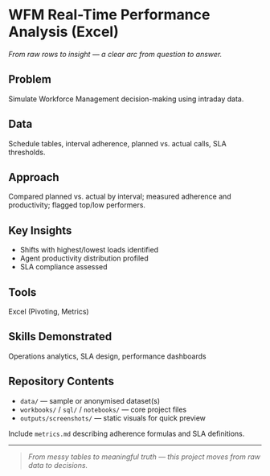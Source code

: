 # WFM Real-Time Performance Analysis (Excel)

*From raw rows to insight — a clear arc from question to answer.*

## Problem
Simulate Workforce Management decision-making using intraday data.

## Data
Schedule tables, interval adherence, planned vs. actual calls, SLA thresholds.

## Approach
Compared planned vs. actual by interval; measured adherence and productivity; flagged top/low performers.

## Key Insights
- Shifts with highest/lowest loads identified
- Agent productivity distribution profiled
- SLA compliance assessed

## Tools
Excel (Pivoting, Metrics)

## Skills Demonstrated
Operations analytics, SLA design, performance dashboards

## Repository Contents
- `data/` — sample or anonymised dataset(s)
- `workbooks/` / `sql/` / `notebooks/` — core project files
- `outputs/screenshots/` — static visuals for quick preview

Include `metrics.md` describing adherence formulas and SLA definitions.

---

> *From messy tables to meaningful truth — this project moves from raw data to decisions.*
